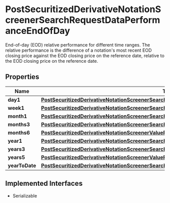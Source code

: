 

# PostSecuritizedDerivativeNotationScreenerSearchRequestDataPerformanceEndOfDay

End-of-day (EOD) relative performance for different time ranges. The relative performance is the difference of a notation's most recent EOD closing price against the EOD closing price on the reference date, relative to the EOD closing price on the reference date.

## Properties

Name | Type | Description | Notes
------------ | ------------- | ------------- | -------------
**day1** | [**PostSecuritizedDerivativeNotationScreenerSearchRequestDataPerformanceEndOfDayDay1**](PostSecuritizedDerivativeNotationScreenerSearchRequestDataPerformanceEndOfDayDay1.md) |  |  [optional]
**week1** | [**PostSecuritizedDerivativeNotationScreenerSearchRequestDataPerformanceEndOfDayWeek1**](PostSecuritizedDerivativeNotationScreenerSearchRequestDataPerformanceEndOfDayWeek1.md) |  |  [optional]
**month1** | [**PostSecuritizedDerivativeNotationScreenerSearchRequestDataPerformanceEndOfDayMonth1**](PostSecuritizedDerivativeNotationScreenerSearchRequestDataPerformanceEndOfDayMonth1.md) |  |  [optional]
**months3** | [**PostSecuritizedDerivativeNotationScreenerSearchRequestDataPerformanceEndOfDayMonths3**](PostSecuritizedDerivativeNotationScreenerSearchRequestDataPerformanceEndOfDayMonths3.md) |  |  [optional]
**months6** | [**PostSecuritizedDerivativeNotationScreenerValueRangesGetRequestDataVolatilityMonths6**](PostSecuritizedDerivativeNotationScreenerValueRangesGetRequestDataVolatilityMonths6.md) |  |  [optional]
**year1** | [**PostSecuritizedDerivativeNotationScreenerSearchRequestDataPerformanceEndOfDayYear1**](PostSecuritizedDerivativeNotationScreenerSearchRequestDataPerformanceEndOfDayYear1.md) |  |  [optional]
**years3** | [**PostSecuritizedDerivativeNotationScreenerSearchRequestDataPerformanceEndOfDayYears3**](PostSecuritizedDerivativeNotationScreenerSearchRequestDataPerformanceEndOfDayYears3.md) |  |  [optional]
**years5** | [**PostSecuritizedDerivativeNotationScreenerValueRangesGetRequestDataPerformanceEndOfDayYears5**](PostSecuritizedDerivativeNotationScreenerValueRangesGetRequestDataPerformanceEndOfDayYears5.md) |  |  [optional]
**yearToDate** | [**PostSecuritizedDerivativeNotationScreenerSearchRequestDataPerformanceEndOfDayYearToDate**](PostSecuritizedDerivativeNotationScreenerSearchRequestDataPerformanceEndOfDayYearToDate.md) |  |  [optional]


## Implemented Interfaces

* Serializable


